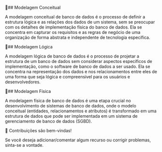 
🎲## Modelagem Conceitual 

<p>A modelagem conceitual de banco de dados é o processo de definir a estrutura lógica e as relações dos dados de um sistema, sem se preocupar com os detalhes de implementação física do banco de dados. Ela se concentra em capturar os requisitos e as regras de negócio de uma organização de forma abstrata e independente de tecnologia específica.</p>


🎲## Modelagem Lógica 

<p>A modelagem lógica de banco de dados é o processo de projetar a estrutura de um banco de dados sem considerar aspectos específicos de implementação, como o software de banco de dados a ser usado. Ela se concentra na representação dos dados e nos relacionamentos entre eles de uma forma que seja lógica e compreensível para os usuários e desenvolvedores.</p>

🎲## Modelagem Física 

<p>A modelagem física de banco de dados é uma etapa crucial no desenvolvimento de sistemas de banco de dados, onde o modelo conceitual (entidades, relacionamentos e atributos) é transformado em uma estrutura de dados que pode ser implementada em um sistema de gerenciamento de banco de dados (SGBD).</p>


🤝 Contribuições são bem-vindas! 

<p>Se você deseja adicionar/comentar algum recurso ou corrigir problemas, sinta-se a vontade.</p>
